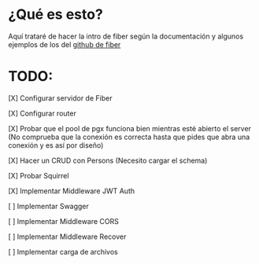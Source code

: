 # ¿Qué es esto?
Aquí trataré de hacer la intro de fiber según la documentación y algunos ejemplos de los del [github de fiber](https://github.com/gofiber/recipes)

# TODO:
[X] Configurar servidor de Fiber

[X] Configurar router

[X] Probar que el pool de pgx funciona bien mientras esté abierto el server (No comprueba que la conexión es correcta hasta que pides que abra una conexión y es así por diseño)

[X] Hacer un CRUD con Persons (Necesito cargar el schema)

[X] Probar Squirrel

[X] Implementar Middleware JWT Auth

[ ] Implementar Swagger

[ ] Implementar Middleware CORS

[ ] Implementar Middleware Recover

[ ] Implementar carga de archivos
